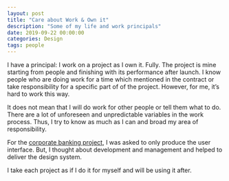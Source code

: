 ```yaml
---
layout: post
title: "Care about Work & Own it"
description: "Some of my life and work principals"
date: 2019-09-22 00:00:00
categories: Design
tags: people
---
```


I have a principal: I work on a project as I own it. Fully. The project is mine starting from people and finishing with its performance after launch. I know people who are doing work for a time which mentioned in the contract or take responsibility for a specific part of of the project. However, for me, it’s hard to work this way.

It does not mean that I will do work for other people or tell them what to do. There are a lot of unforeseen and unpredictable variables in the work process. Thus, I try to know as much as I can and broad my area of responsibility. 

For the [corporate banking project](https://yuriy.eu/projects/rowab-business.html), I was asked to only produce the user interface. But, I thought about development and management and helped to deliver the design system.

I take each project as if I do it for myself and will be using it after. 